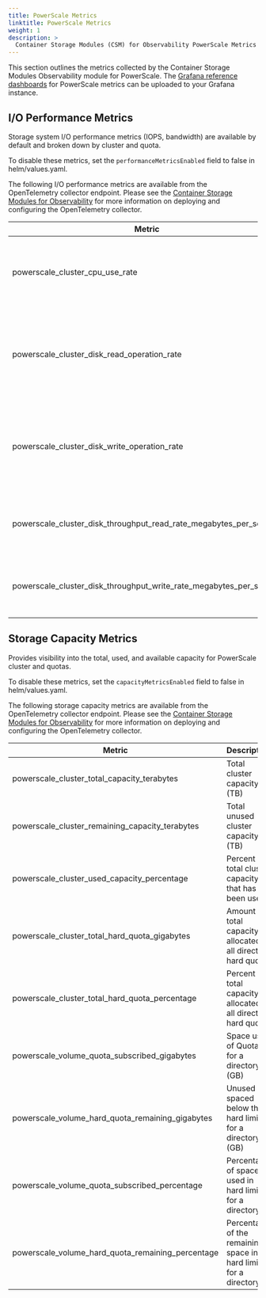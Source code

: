 ```yaml
---
title: PowerScale Metrics
linktitle: PowerScale Metrics
weight: 1
description: >
  Container Storage Modules (CSM) for Observability PowerScale Metrics
---
```


This section outlines the metrics collected by the Container Storage Modules Observability module for PowerScale. The [Grafana reference dashboards](https://github.com/dell/karavi-observability/blob/main/grafana/dashboards/powerscale) for PowerScale metrics can be uploaded to your Grafana instance.

## I/O Performance Metrics

Storage system I/O performance metrics (IOPS, bandwidth) are available by default and broken down by cluster and quota.

To disable these metrics, set the ```performanceMetricsEnabled``` field to false in helm/values.yaml.

The following I/O performance metrics are available from the OpenTelemetry collector endpoint. Please see the [Container Storage Modules for Observability](../) for more information on deploying and configuring the OpenTelemetry collector.

| Metric                                                             | Description                                                                         |
|--------------------------------------------------------------------|-------------------------------------------------------------------------------------|
| powerscale_cluster_cpu_use_rate                                    | Average CPU usage for all nodes in the monitored cluster                            |
| powerscale_cluster_disk_read_operation_rate                        | Average rate at which the disks in the cluster servicing data read change requests  |
| powerscale_cluster_disk_write_operation_rate                       | Average rate at which the disks in the cluster servicing data write change requests |
| powerscale_cluster_disk_throughput_read_rate_megabytes_per_second  | Throughput rate of data being read from the disks in the cluster                    |
| powerscale_cluster_disk_throughput_write_rate_megabytes_per_second | Throughput rate of data being written to the disks in the cluster                   |

## Storage Capacity Metrics

Provides visibility into the total, used, and available capacity for PowerScale cluster and quotas.

To disable these metrics, set the ```capacityMetricsEnabled``` field to false in helm/values.yaml.

The following storage capacity metrics are available from the OpenTelemetry collector endpoint. Please see the [Container Storage Modules for Observability](../) for more information on deploying and configuring the OpenTelemetry collector.

| Metric                                            | Description                                                      |
|---------------------------------------------------|------------------------------------------------------------------|
| powerscale_cluster_total_capacity_terabytes       | Total cluster capacity (TB)                                      |
| powerscale_cluster_remaining_capacity_terabytes   | Total unused cluster capacity (TB)                               |
| powerscale_cluster_used_capacity_percentage       | Percent of total cluster capacity that has been used             |
| powerscale_cluster_total_hard_quota_gigabytes     | Amount of total capacity allocated in all directory hard quotas  |
| powerscale_cluster_total_hard_quota_percentage    | Percent of total capacity allocated in all directory hard quotas |
| powerscale_volume_quota_subscribed_gigabytes      | Space used of Quota for a directory (GB)                         |
| powerscale_volume_hard_quota_remaining_gigabytes  | Unused spaced below the hard limit for a directory (GB)          |
| powerscale_volume_quota_subscribed_percentage     | Percentage of space used in hard limit for a directory           |
| powerscale_volume_hard_quota_remaining_percentage | Percentage of the remaining space in hard limit for a directory  |
